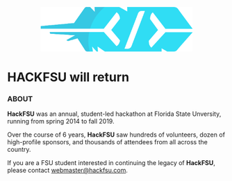 <p align="center">
  <img src="./feather.png" width="350" title="HACKFSU">
</p>

# HACKFSU will return

### ABOUT
**HackFSU** was an annual, student-led hackathon at Florida State Unversity, running from spring 2014 to fall 2019.

Over the course of 6 years, **HackFSU** saw hundreds of volunteers, dozen of high-profile sponsors, and thousands of attendees from all across the country.

If you are a FSU student interested in continuing the legacy of **HackFSU**, please contact [webmaster@hackfsu.com](mailto:webmaster@hackfsu.com).

